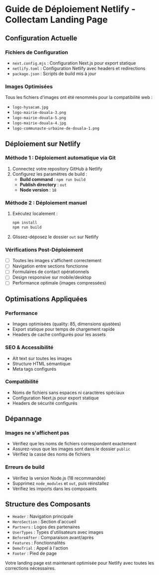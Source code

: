 # Guide de Déploiement Netlify - Collectam Landing Page

## Configuration Actuelle

### Fichiers de Configuration
- `next.config.mjs` : Configuration Next.js pour export statique
- `netlify.toml` : Configuration Netlify avec headers et redirections
- `package.json` : Scripts de build mis à jour

### Images Optimisées
Tous les fichiers d'images ont été renommés pour la compatibilité web :
- `logo-hysacam.jpg`
- `logo-mairie-douala-3.png`
- `logo-mairie-douala-5.png`
- `logo-mairie-douala-4.jpg`
- `logo-communaute-urbaine-de-douala-1.png`

## Déploiement sur Netlify

### Méthode 1 : Déploiement automatique via Git
1. Connectez votre repository GitHub à Netlify
2. Configurez les paramètres de build :
   - **Build command** : `npm run build`
   - **Publish directory** : `out`
   - **Node version** : `18`

### Méthode 2 : Déploiement manuel
1. Exécutez localement :
   ```bash
   npm install
   npm run build
   ```
2. Glissez-déposez le dossier `out` sur Netlify

### Vérifications Post-Déploiement
- [ ] Toutes les images s'affichent correctement
- [ ] Navigation entre sections fonctionne
- [ ] Formulaires de contact opérationnels
- [ ] Design responsive sur mobile/desktop
- [ ] Performance optimale (images compressées)

## Optimisations Appliquées

### Performance
- Images optimisées (quality: 85, dimensions ajustées)
- Export statique pour temps de chargement rapide
- Headers de cache configurés pour les assets

### SEO & Accessibilité
- Alt text sur toutes les images
- Structure HTML sémantique
- Meta tags configurés

### Compatibilité
- Noms de fichiers sans espaces ni caractères spéciaux
- Configuration Next.js pour export statique
- Headers de sécurité configurés

## Dépannage

### Images ne s'affichent pas
- Vérifiez que les noms de fichiers correspondent exactement
- Assurez-vous que les images sont dans le dossier `public`
- Vérifiez la casse des noms de fichiers

### Erreurs de build
- Vérifiez la version Node.js (18 recommandée)
- Supprimez `node_modules` et `out`, puis réinstallez
- Vérifiez les imports dans les composants

## Structure des Composants
- `Header` : Navigation principale
- `HeroSection` : Section d'accueil
- `Partners` : Logos des partenaires
- `UserTypes` : Types d'utilisateurs avec images
- `BeforeAfter` : Comparaison avant/après
- `Features` : Fonctionnalités
- `DemoTrial` : Appel à l'action
- `Footer` : Pied de page

Votre landing page est maintenant optimisée pour Netlify avec toutes les corrections nécessaires.
